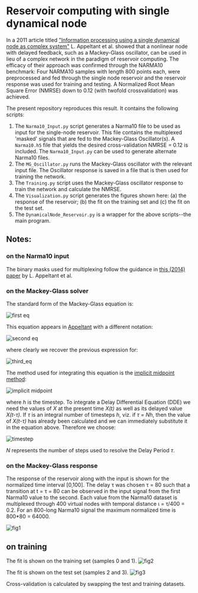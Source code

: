 # Reservoir computing with single dynamical node
In a 2011 article titled ["Information processing using a single dynamical node as complex system"](https://www.nature.com/articles/ncomms1476) L. Appeltant et al. showed that a nonlinear node with delayed feedback, such as a Mackey-Glass oscillator, can be used in lieu of a complex network in the paradigm of reservoir computing. The efficacy of their approach was confirmed through the NARMA10 benchmark: Four NARMA10 samples with length 800 points each, were preprocessed and fed through the single node reservoir and the reservoir response was used for training and testing. A Normalized Root Mean Square Error (NMRSE) down to 0.12 (with twofold crossvalidation) was achieved.

The present repository reproduces this result. It contains the following scripts: 
1. The `Narma10_Input.py` script generates a Narma10 file to be used as input for the single-node reservoir. This file contains the multiplexed 'masked' signals that are fed to the Mackey-Glass Oscillator(s). A `Narma10.h5` file that yields the desired cross-validation NMRSE = 0.12 is included. The `Narma10_Input.py` can be used to generate alternate Narma10 files.
2. The `MG_Oscillator.py` runs the Mackey-Glass oscillator with the relevant input file. The Oscillator response is saved in a file that is then used for training the network.
3. The `Training.py` script uses the Mackey-Glass oscillator response to train the network and calculate the NMRSE.
4. The `Visualization.py` script generates the figures shown here: (a) the response of the reservoir; (b) the fit on the training set and (c) the fit on the test set.
5. The `DynamicalNode_Reservoir.py` is a wrapper for the above scripts--the main program.

## Notes:

### on the Narma10 input
The binary masks used for multiplexing follow the guidance in [this (2014) paper](https://www.nature.com/articles/srep03629) by L. Appeltant et al.

### on the Mackey-Glass solver
The standard form of the Mackey-Glass equation is:

![first eq](https://latex.codecogs.com/gif.latex?\bg_white&space;\large&space;\frac{dx}{dt}&space;=&space;\beta&space;\frac{x(t-\tau)}{1&plus;[x(t-\tau)]^p}-\gamma&space;x(t),\quad\text{with}\quad\gamma,\beta,p>0)

This equation appears in [Appeltant](https://www.nature.com/articles/ncomms1476) with a different notation:

![second eq](https://latex.codecogs.com/gif.latex?\bg_white&space;\large&space;\dot{X}(t)=&space;-X(t)&plus;\frac{\eta\cdot[X(t-\tau)&plus;\zeta&space;J(t)]}{1&plus;[X(t-\tau)&plus;\zeta&space;J(t)]^p})

where clearly we recover the previous expression for:

![third_eq](https://latex.codecogs.com/gif.latex?\bg_white&space;\large&space;\gamma&space;=1,&space;\beta&space;=&space;\eta,\quad\text{and}&space;\quad&space;x(t-\tau)&space;\rightarrow&space;X(t-\tau)&plus;\zeta&space;J(t))

The method used for integrating this equation is the [implicit midpoint method](https://en.wikipedia.org/wiki/Midpoint_method):

![implicit midpoint](https://latex.codecogs.com/gif.latex?\bg_white&space;\large&space;\Bigl(1&plus;\frac{h}{2}\Bigr)X_{n&plus;1}=&space;\Bigl(1-\frac{h}{2}\Bigr)X_n&space;&plus;\frac{\eta\Bigl[X(t_n&plus;\frac{h}{2}-\tau)&plus;\zeta&space;J(t_n&plus;\frac{h}{2})\Bigr]}{1&plus;\Bigl[X(t_n&plus;\frac{h}{2}-\tau)&plus;\zeta&space;J(t_n&plus;\frac{h}{2})\Bigr]^p})

where _h_ is the timestep. To integrate a Delay Differential Equation (DDE) we need the values of _X_ at the present time _X(t)_ as well as its delayed value _X(t-&#964;)_. If _&#964;_ is an integral number of timesteps _h_, viz. if _&#964; = Nh_, then the value of _X(t-&#964;)_ has already been calculated and we can immediately substitute it in the equation above. Therefore we choose:

![timestep](https://latex.codecogs.com/gif.latex?\bg_white&space;\large&space;h&space;=&space;\frac{2\tau}{2N&plus;1}\Rightarrow&space;t_n&plus;\frac{h}{2}-\tau&space;=&space;t_n-Nh)

_N_ represents the number of steps used to resolve the Delay Period _&#964;_.

### on the Mackey-Glass response

The response of the reservoir along with the input is shown for the normalized time interval [0,100]. The delay &#964; was chosen &#964; = 80 such that a transition at t = &#964; = 80 can be observed in the input signal from the first Narma10 value to the second. Each value from the Narma10 dataset is multiplexed through 400 virtual nodes with temporal distance	&#953; = &#964;/400 = 0.2. For an 800-long Narma10 signal the maximum normalized time is 800*80 = 64000.

![fig1](https://github.com/mtzoufras/Reservoir_computing_with_a_single_dynamical_node/blob/master/Reservoir_Response.png?raw=true)

## on training

The fit is shown on the training set (samples 0 and 1). 
![fig2](https://github.com/mtzoufras/Reservoir_computing_with_a_single_dynamical_node/blob/master/Train_Dataset.png?raw=true)

The fit is shown on the test set (samples 2 and 3).
![fig3](https://github.com/mtzoufras/Reservoir_computing_with_a_single_dynamical_node/blob/master/Test_Dataset.png?raw=true)

Cross-validation is calculated by swapping the test and training datasets.
